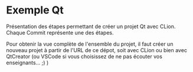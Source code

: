 # Exemple Qt

Présentation des étapes permettant de créer un projet Qt avec CLion.
Chaque Commit représente une des étapes.

Pour obtenir la vue complète de l'ensemble du projet, il faut créer un nouveau projet à partir de l'URL de ce dépot,
soit avec CLion ou bien avec QtCreator (ou VSCode si vous choisissez de ne pas écouter vos enseignants... ;) )